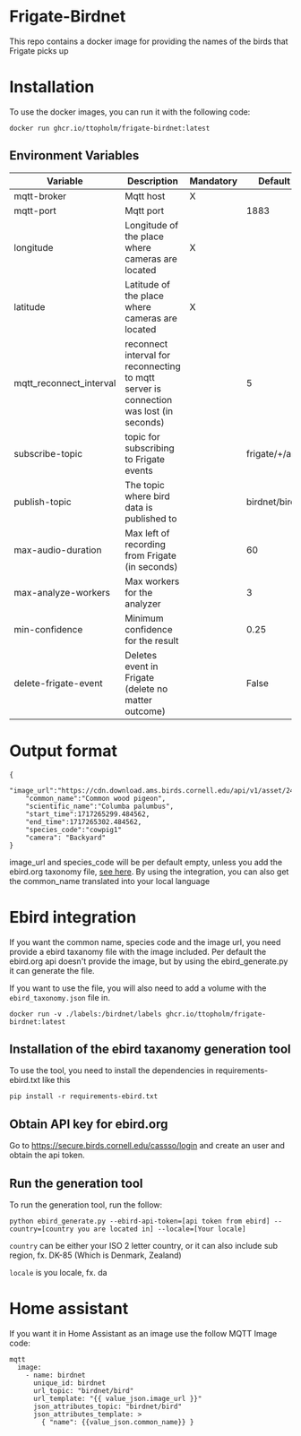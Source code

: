 # Frigate-Birdnet
This repo contains a docker image for providing the names of the birds that Frigate picks up

# Installation

To use the docker images, you can run it with the following code:
```
docker run ghcr.io/ttopholm/frigate-birdnet:latest
```
## Environment Variables
| Variable      | Description | Mandatory | Default Value |
| ----------- | ----------- | ----------- | ----------- |
| mqtt-broker      | Mqtt host       | X ||
| mqtt-port    | Mqtt port        | | 1883 |
| longitude | Longitude of the place where cameras are located | X ||
| latitude  | Latitude of the place where cameras are located | X ||
| mqtt_reconnect_interval   | reconnect interval for reconnecting to mqtt server is connection was lost (in seconds)        | | 5 |
| subscribe-topic    | topic for subscribing to Frigate events        | | frigate/+/audio/bird |
| publish-topic   | The topic where bird data is published to      | | birdnet/bird |
| max-audio-duration    | Max left of recording from Frigate (in seconds)       | | 60 |
| max-analyze-workers   | Max workers for the analyzer      | | 3 |
| min-confidence    | Minimum confidence for the result        | | 0.25 |
| delete-frigate-event    | Deletes event in Frigate (delete no matter outcome)        | | False |

# Output format
```
{
    "image_url":"https://cdn.download.ams.birds.cornell.edu/api/v1/asset/242173971/900",
    "common_name":"Common wood pigeon",
    "scientific_name":"Columba palumbus",
    "start_time":1717265299.484562,
    "end_time":1717265302.484562,
    "species_code":"cowpig1"
    "camera": "Backyard"
}
```

image_url and species_code will be per default empty, unless you add the ebird.org taxonomy file, [see here](#ebird-integration). By using the integration, you can also get the common_name translated into your local language

# Ebird integration
If you want the common name, species code and the image url, you need provide a ebird taxanomy file with the image included. Per default the ebird.org api doesn't provide the image, but by using the ebird_generate.py it can generate the file.

If you want to use the file, you will also need to add a volume with the <code>ebird_taxonomy.json</code> file in.

```
docker run -v ./labels:/birdnet/labels ghcr.io/ttopholm/frigate-birdnet:latest
```

## Installation of the ebird taxanomy generation tool

To use the tool, you need to install the dependencies in requirements-ebird.txt like this
```
pip install -r requirements-ebird.txt
```

## Obtain API key for ebird.org
Go to https://secure.birds.cornell.edu/cassso/login and create an user and obtain the api token.

## Run the generation tool
To run the generation tool, run the follow:
```
python ebird_generate.py --ebird-api-token=[api token from ebird] --country=[country you are located in] --locale=[Your locale]
```
<code>country</code> can be either your ISO 2 letter country, or it can also include sub region, fx. DK-85 (Which is Denmark, Zealand)

<code>locale</code> is you locale, fx. da


# Home assistant
If you want it in Home Assistant as an image use the follow MQTT Image code:

```
mqtt
  image:
    - name: birdnet
      unique_id: birdnet
      url_topic: "birdnet/bird"
      url_template: "{{ value_json.image_url }}"
      json_attributes_topic: "birdnet/bird"
      json_attributes_template: >
        { "name": {{value_json.common_name}} }
```